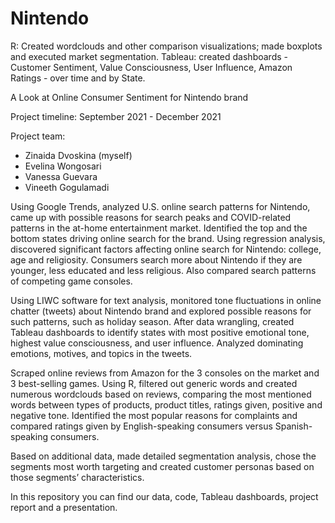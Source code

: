# Nintendo
R: Created wordclouds and other comparison visualizations; made boxplots and executed market segmentation. Tableau: created dashboards - Customer Sentiment, Value Consciousness, User Influence, Amazon Ratings - over time and by State.

A Look at Online Consumer Sentiment for Nintendo brand

Project timeline: September 2021 - December 2021

Project team:
- Zinaida Dvoskina (myself)
- Evelina Wongosari
- Vanessa Guevara
- Vineeth Gogulamadi

Using Google Trends, analyzed U.S. online search patterns for Nintendo, came up with possible reasons for search peaks and COVID-related patterns in the at-home entertainment market. Identified the top and the bottom states driving online search for the brand. Using regression analysis, discovered significant factors affecting online search for Nintendo: college, age and religiosity. Consumers search more about Nintendo if they are younger, less educated and less religious. Also compared search patterns of competing game consoles.

Using LIWC software for text analysis, monitored tone fluctuations in online chatter (tweets) about Nintendo brand and explored possible reasons for such patterns, such as holiday season. After data wrangling, created Tableau dashboards to identify states with most positive emotional tone, highest value consciousness, and user influence. Analyzed dominating emotions, motives, and topics in the tweets. 

Scraped online reviews from Amazon for the 3 consoles on the market and 3 best-selling games. Using R, filtered out generic words and created numerous wordclouds based on reviews, comparing the most mentioned words between types of products, product titles, ratings given, positive and negative tone. Identified the most popular reasons for complaints and compared ratings given by English-speaking consumers versus Spanish-speaking consumers. 

Based on additional data, made detailed segmentation analysis, chose the segments most worth targeting and created customer personas based on those segments’ characteristics.

In this repository you can find our data, code, Tableau dashboards, project report and a presentation.
